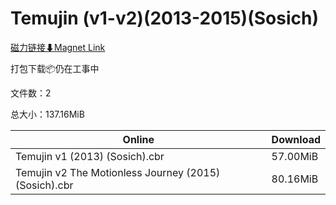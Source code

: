 # Temujin (v1-v2)(2013-2015)(Sosich)

[磁力链接⬇Magnet Link](magnet:?xt=urn:btih:421ae3d4790d19aeaa42c286bf94d2fbd37bc9fc&dn=Temujin%20%28v1-v2%29%282013-2015%29%28Sosich%29)

打包下载📦仍在工事中

文件数：2

总大小：137.16MiB

Online | Download
--- | ---
Temujin v1 (2013) (Sosich).cbr | 57.00MiB
Temujin v2 The Motionless Journey (2015) (Sosich).cbr | 80.16MiB